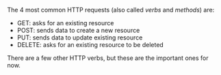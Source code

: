The 4 most common HTTP requests (also called _verbs_ and _methods_) are:

* GET: asks for an existing resource
* POST: sends data to create a new resource
* PUT: sends data to update existing resource
* DELETE: asks for an existing resource to be deleted

There are a few other HTTP verbs, but these are the important ones for now.

